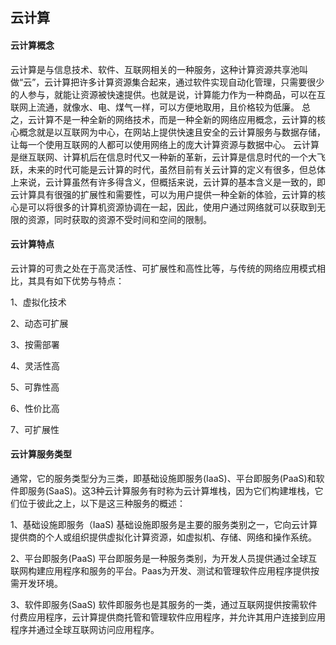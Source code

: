 ## 云计算

#### 云计算概念

云计算是与信息技术、软件、互联网相关的一种服务，这种计算资源共享池叫做“云”，云计算把许多计算资源集合起来，通过软件实现自动化管理，只需要很少的人参与，就能让资源被快速提供。也就是说，计算能力作为一种商品，可以在互联网上流通，就像水、电、煤气一样，可以方便地取用，且价格较为低廉。 
总之，云计算不是一种全新的网络技术，而是一种全新的网络应用概念，云计算的核心概念就是以互联网为中心，在网站上提供快速且安全的云计算服务与数据存储，让每一个使用互联网的人都可以使用网络上的庞大计算资源与数据中心。 
云计算是继互联网、计算机后在信息时代又一种新的革新，云计算是信息时代的一个大飞跃，未来的时代可能是云计算的时代，虽然目前有关云计算的定义有很多，但总体上来说，云计算虽然有许多得含义，但概括来说，云计算的基本含义是一致的，即云计算具有很强的扩展性和需要性，可以为用户提供一种全新的体验，云计算的核心是可以将很多的计算机资源协调在一起，因此，使用户通过网络就可以获取到无限的资源，同时获取的资源不受时间和空间的限制。

#### 云计算特点

云计算的可贵之处在于高灵活性、可扩展性和高性比等，与传统的网络应用模式相比，其具有如下优势与特点：

1、虚拟化技术

2、动态可扩展

3、按需部署

4、灵活性高

5、可靠性高

6、性价比高

7、可扩展性

#### 云计算服务类型

通常，它的服务类型分为三类，即基础设施即服务(IaaS)、平台即服务(PaaS)和软件即服务(SaaS)。这3种云计算服务有时称为云计算堆栈，因为它们构建堆栈，它们位于彼此之上，以下是这三种服务的概述： 

1、基础设施即服务（IaaS)
基础设施即服务是主要的服务类别之一，它向云计算提供商的个人或组织提供虚拟化计算资源，如虚拟机、存储、网络和操作系统。 

2、平台即服务(PaaS)
平台即服务是一种服务类别，为开发人员提供通过全球互联网构建应用程序和服务的平台。Paas为开发、测试和管理软件应用程序提供按需开发环境。

3、软件即服务(SaaS)
软件即服务也是其服务的一类，通过互联网提供按需软件付费应用程序，云计算提供商托管和管理软件应用程序，并允许其用户连接到应用程序并通过全球互联网访问应用程序。





